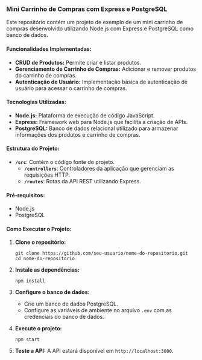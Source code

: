 ### Mini Carrinho de Compras com Express e PostgreSQL

Este repositório contém um projeto de exemplo de um mini carrinho de compras desenvolvido utilizando Node.js com Express e PostgreSQL como banco de dados.

#### Funcionalidades Implementadas:

- **CRUD de Produtos:** Permite criar e listar produtos.
- **Gerenciamento de Carrinho de Compras:** Adicionar e remover produtos do carrinho de compras.
- **Autenticação de Usuário:** Implementação básica de autenticação de usuário para acessar o carrinho de compras.

#### Tecnologias Utilizadas:

- **Node.js:** Plataforma de execução de código JavaScript.
- **Express:** Framework web para Node.js que facilita a criação de APIs.
- **PostgreSQL:** Banco de dados relacional utilizado para armazenar informações dos produtos e carrinho de compras.

#### Estrutura do Projeto:

- **`/src`**: Contém o código fonte do projeto.
  - **`/controllers`**: Controladores da aplicação que gerenciam as requisições HTTP.
  - **`/routes`**: Rotas da API REST utilizando Express.

#### Pré-requisitos:

- Node.js
- PostgreSQL

#### Como Executar o Projeto:

1. **Clone o repositório:**
   ```
   git clone https://github.com/seu-usuario/nome-do-repositorio.git
   cd nome-do-repositorio
   ```

2. **Instale as dependências:**
   ```
   npm install
   ```

3. **Configure o banco de dados:**
   - Crie um banco de dados PostgreSQL.
   - Configure as variáveis de ambiente no arquivo `.env` com as credenciais do banco de dados.

4. **Execute o projeto:**
   ```
   npm start
   ```

5. **Teste a API:**
   A API estará disponível em `http://localhost:3000`.
